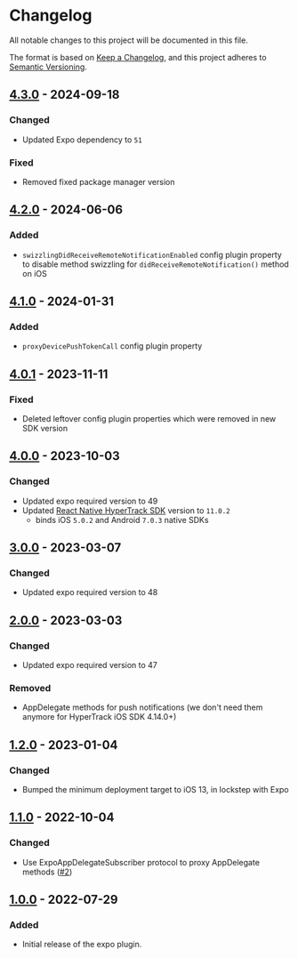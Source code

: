 # Changelog

All notable changes to this project will be documented in this file.

The format is based on [Keep a Changelog](https://keepachangelog.com/en/1.0.0/),
and this project adheres to [Semantic Versioning](https://semver.org/spec/v2.0.0.html).

## [4.3.0] - 2024-09-18

### Changed

- Updated Expo dependency to `51`

### Fixed

- Removed fixed package manager version

## [4.2.0] - 2024-06-06

### Added

- `swizzlingDidReceiveRemoteNotificationEnabled` config plugin property to disable method swizzling for `didReceiveRemoteNotification()` method on iOS

## [4.1.0] - 2024-01-31

### Added

- `proxyDevicePushTokenCall` config plugin property

## [4.0.1] - 2023-11-11

### Fixed

- Deleted leftover config plugin properties which were removed in new SDK version

## [4.0.0] - 2023-10-03

### Changed

- Updated expo required version to 49
- Updated [React Native HyperTrack SDK](https://github.com/hypertrack/sdk-react-native) version to `11.0.2`
  - binds iOS `5.0.2` and Android `7.0.3` native SDKs

## [3.0.0] - 2023-03-07

### Changed

- Updated expo required version to 48

## [2.0.0] - 2023-03-03

### Changed

- Updated expo required version to 47

### Removed

- AppDelegate methods for push notifications (we don't need them anymore for HyperTrack iOS SDK 4.14.0+)

## [1.2.0] - 2023-01-04

### Changed

- Bumped the minimum deployment target to iOS 13, in lockstep with Expo

## [1.1.0] - 2022-10-04

### Changed

- Use ExpoAppDelegateSubscriber protocol to proxy AppDelegate methods ([#2](https://github.com/hypertrack/sdk-expo/pull/2))

## [1.0.0] - 2022-07-29

### Added

- Initial release of the expo plugin.

[4.3.0]: https://github.com/hypertrack/sdk-expo/releases/tag/4.3.0
[4.2.0]: https://github.com/hypertrack/sdk-expo/releases/tag/4.2.0
[4.1.0]: https://github.com/hypertrack/sdk-expo/releases/tag/4.1.0
[4.0.1]: https://github.com/hypertrack/sdk-expo/releases/tag/4.0.1
[4.0.0]: https://github.com/hypertrack/sdk-expo/releases/tag/4.0.0
[3.0.0]: https://github.com/hypertrack/sdk-expo/releases/tag/3.0.0
[2.0.0]: https://github.com/hypertrack/sdk-expo/releases/tag/2.0.0
[1.2.0]: https://github.com/hypertrack/sdk-expo/releases/tag/1.2.0
[1.1.0]: https://github.com/hypertrack/sdk-expo/releases/tag/1.1.0
[1.0.0]: https://github.com/hypertrack/sdk-expo/releases/tag/1.0.0
